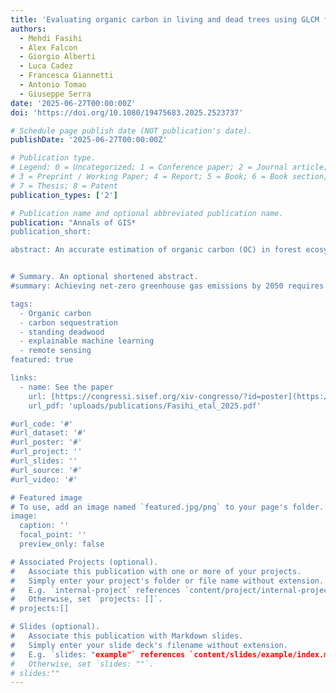 ```yaml
---
title: 'Evaluating organic carbon in living and dead trees using GLCM features and explainable machine learning: insights from Italian national forest'
authors:
  - Mehdi Fasihi
  - Alex Falcon
  - Giorgio Alberti
  - Luca Cadez
  - Francesca Giannetti
  - Antonio Tomao
  - Giuseppe Serra
date: '2025-06-27T00:00:00Z'
doi: 'https://doi.org/10.1080/19475683.2025.2523737'

# Schedule page publish date (NOT publication's date).
publishDate: '2025-06-27T00:00:00Z'

# Publication type.
# Legend: 0 = Uncategorized; 1 = Conference paper; 2 = Journal article;
# 3 = Preprint / Working Paper; 4 = Report; 5 = Book; 6 = Book section;
# 7 = Thesis; 8 = Patent
publication_types: ['2']

# Publication name and optional abbreviated publication name.
publication: "Annals of GIS*
publication_short:

abstract: An accurate estimation of organic carbon (OC) in forest ecosystems is essential for understanding carbon dynamics and informing climate change mitigation strategies. This study presents a novel, explainable machine learning framework to estimate two key carbon pools: carbon sequestration in living trees (CSE) and carbon storage in standing deadwood (SDC). The methodology is structured into five key steps. First, we extract Gray-Level Co-occurrence Matrix (GLCM) texture features from LiDAR-derived canopy height models to quantify spatial heterogeneity in forest structure. Second, we integrate these GLCM metrics with vegetation indices (VIs), geomorphological variables, and weather data to create six distinct input configurations. Third, we train and evaluate teen models on each configuration to assess model performance and feature synergy. Fourth, we apply SHapley Additive exPlanations (SHAP) to the three models to transform them into an interpretable white-box model, identifying key predictors such as AVG_mean, SD_entropy, and SD_homogeneity. Finally, we assess model uncertainty using jackknife resampling and error bar analysis. The results indicate that CatBoost and Random Forest models deliver the highest performance for OC estimation. This study is the first to apply GLCM features for the joint estimation of CSE and SDC at a regional scale and to integrate explainable AI into forest carbon modelling. The framework provides a practical, transparent tool for forest managers, policymakers, and carbon monitoring systems, supporting high-resolution, scalable, and interpretable OC assessments.


# Summary. An optional shortened abstract.
#summary: Achieving net-zero greenhouse gas emissions by 2050 requires effective carbon dioxide removal (CDR) strategies. In the Alpine region, rewilding through natural reforestation and proforestation is a promising approach to enhance carbon sinks. However, these strategies also increase wildfire risks, which could lead to carbon losses. The REWILD-FIRE project uses the REMAINS model (Pais et, al. 2023) to assess the trade-offs between forest growth and wildfire risks under different land-use scenarios driven by policy and climate change.

tags:
  - Organic carbon
  - carbon sequestration
  - standing deadwood
  - explainable machine learning
  - remote sensing
featured: true

links:
  - name: See the paper
    url: [https://congressi.sisef.org/xiv-congresso/?id=poster](https://doi.org/10.1080/19475683.2025.2523737)
    url_pdf: 'uploads/publications/Fasihi_etal_2025.pdf'

#url_code: '#'
#url_dataset: '#'
#url_poster: '#'
#url_project: ''
#url_slides: ''
#url_source: '#'
#url_video: '#'

# Featured image
# To use, add an image named `featured.jpg/png` to your page's folder.
image:
  caption: ''
  focal_point: ''
  preview_only: false

# Associated Projects (optional).
#   Associate this publication with one or more of your projects.
#   Simply enter your project's folder or file name without extension.
#   E.g. `internal-project` references `content/project/internal-project/index.md`.
#   Otherwise, set `projects: []`.
# projects:[]

# Slides (optional).
#   Associate this publication with Markdown slides.
#   Simply enter your slide deck's filename without extension.
#   E.g. `slides: "example"` references `content/slides/example/index.md`.
#   Otherwise, set `slides: ""`.
# slides:""
---
```

